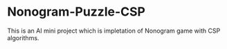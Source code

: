 # Nonogram-Puzzle-CSP
This is an AI mini project which is impletation of Nonogram game with CSP algorithms.
